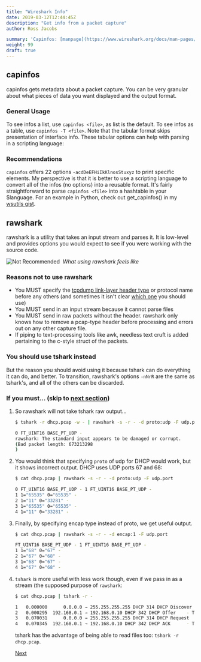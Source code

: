 ```yaml
---
title: "Wireshark Info"
date: 2019-03-12T12:44:45Z
description: "Get info from a packet capture"
author: Ross Jacobs

summary: 'Capinfos: [manpage](https://www.wireshark.org/docs/man-pages/capinfos.html) | [Wireshark Docs](https://www.wireshark.org/docs/wsug_html_chunked/AppToolscapinfos.html) | [code](https://github.com/wireshark/wireshark/blob/master/capinfos.c)<br><i class="fas fa-external-link-square-alt"></i> Rawshark: [manpage](https://www.wireshark.org/docs/man-pages/rawshark.html) | [Wireshark Docs](https://www.wireshark.org/docs/wsug_html_chunked/AppToolsrawshark.html) | [code](https://github.com/wireshark/wireshark/blob/master/rawshark.c)'
weight: 99
draft: true
---
```


## capinfos

capinfos gets metadata about a packet capture. You can be very granular about
what pieces of data you want displayed and the output format. 
<script id="asciicast-235423" src="https://asciinema.org/a/235423.js" async></script>

### General Usage

To see infos a list, use `capinfos <file>`, as list is the default.
To see infos as a table, use `capinfos -T <file>`. Note that the tabular format
skips presentation of interface info. These tabular options can
help with parsing in a scripting language:

### Recommendations

`capinfos` offers 22 options `-acdDeEFHiIkKlnosStuxyz` to print specific
elements. My perspective is that it is better to use a scripting language to
convert all of the infos (no options) into a reusable format.  It's fairly straightforward to
parse `capinfos <file>` into a hashtable in your $language. For an example in
Python, check out get_capinfos() in my [wsutils
gist](https://gist.github.com/pocc/2c89dd92d6a64abca3db2a29a11f1404).

## rawshark

rawshark is a utility that takes an input stream and parses it. It is low-level
and provides options you would expect to see if you were working
with the source code. 

<div>
<img src="https://media2.giphy.com/media/d31vYmpaCrKs9Z6w/giphy.gif" alt="Not Recommended"><i>&nbsp;&nbsp;What using rawshark feels like</i></img>
<p></p></div>

### Reasons not to use rawshark

- You MUST specify the [tcpdump link-layer header
  type](https://www.tcpdump.org/linktypes.html) or protocol name before any
  others (and sometimes it isn't clear [which
  one](https://stackoverflow.com/questions/14092321/rawshark-output-format-for-802-11-and-radiotap-headers)
  you should use)
- You MUST send in an input stream because it cannot parse files
- You MUST send in raw packets without the header. rawshark only knows how to
  remove a pcap-type header before processing and errors out on any other
  capture file. 
- If piping to text-processing tools like awk, needless text cruft is added
  pertaining to the c-style struct of the packets. 

### You should use tshark instead

But the reason you should avoid using it because tshark can do everything it can
do, and better. To transition, rawshark's options `-nNrR` are the same as
tshark's, and all of the others can be discarded.

### If you must... (skip to [next section](#edit))

1. So rawshark will not take tshark raw output...

	```bash
    $ tshark -r dhcp.pcap -w - | rawshark -s -r - -d proto:udp -F udp.port
	
    0 FT_UINT16 BASE_PT_UDP - 
	rawshark: The standard input appears to be damaged or corrupt.
	(Bad packet length: 673213298
	)
	```
	
2. You would think that specifying `proto` of udp for DHCP would work, but it
  shows incorrect output. DHCP uses UDP ports 67 and 68:

    ```bash
	$ cat dhcp.pcap | rawshark -s -r - -d proto:udp -F udp.port
	
	0 FT_UINT16 BASE_PT_UDP - 1 FT_UINT16 BASE_PT_UDP - 
	1 1="65535" 0="65535" -
	2 1="11" 0="33281" -
	3 1="65535" 0="65535" -
	4 1="11" 0="33281" -
	```

3. Finally, by specifying encap type instead of proto, we get useful output.

	```bash
	$ cat dhcp.pcap | rawshark -s -r - -d encap:1 -F udp.port
	
	FT_UINT16 BASE_PT_UDP - 1 FT_UINT16 BASE_PT_UDP - 
	1 1="68" 0="67" -
	2 1="67" 0="68" -
	3 1="68" 0="67" -
	4 1="67" 0="68" -
	```

4. `tshark` is more useful with less work though, even if we pass in as a stream
	(the supposed purpose of `rawshark`:
	
	```bash
	$ cat dhcp.pcap | tshark -r -
	
	1   0.000000      0.0.0.0 → 255.255.255.255 DHCP 314 DHCP Discover - Transaction ID 0x3d1d
    2   0.000295  192.168.0.1 → 192.168.0.10 DHCP 342 DHCP Offer    - Transaction ID 0x3d1d
    3   0.070031      0.0.0.0 → 255.255.255.255 DHCP 314 DHCP Request  - Transaction ID 0x3d1e
    4   0.070345  192.168.0.1 → 192.168.0.10 DHCP 342 DHCP ACK      - Transaction ID 0x3d1e
	```
	
	tshark has the advantage of being able to read files too: `tshark -r dhcp.pcap`.
	
	[Next](/post/wireshark-generation.md)
	
